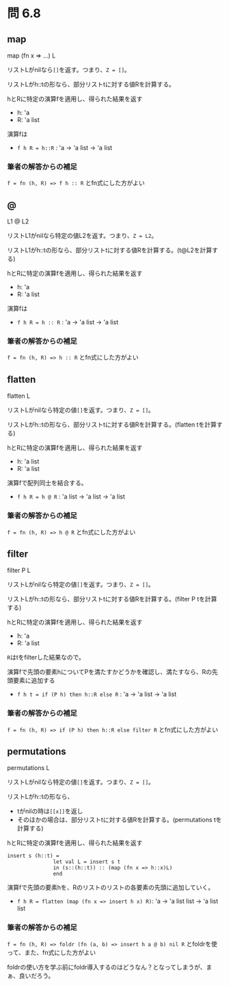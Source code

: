 # 問 6.8

## map

map (fn x => ...) L

リストLがnilなら`[]`を返す。つまり、`Z = []`。

リストLがh::tの形なら、部分リストtに対する値Rを計算する。

hとRに特定の演算fを適用し、得られた結果を返す
- h: 'a
- R: 'a list

演算fは
- `f h R = h::R` : 'a -> 'a list -> 'a list

### 筆者の解答からの補足

`f = fn (h, R) => f h :: R`
とfn式にした方がよい

## @

L1 @ L2

リストL1がnilなら特定の値L2を返す。つまり、`Z = L2`。

リストL1がh::tの形なら、部分リストtに対する値Rを計算する。(t@L2を計算する)

hとRに特定の演算fを適用し、得られた結果を返す
- h: 'a
- R: 'a list

演算fは
- `f h R = h :: R` : 'a -> 'a list -> 'a list

### 筆者の解答からの補足

`f = fn (h, R) => h :: R`
とfn式にした方がよい

## flatten

flatten L

リストLがnilなら特定の値`[]`を返す。つまり、`Z = []`。

リストLがh::tの形なら、部分リストtに対する値Rを計算する。(flatten tを計算する)

hとRに特定の演算fを適用し、得られた結果を返す
- h: 'a list
- R: 'a list

演算fで配列同士を結合する。
- `f h R = h @ R` : 'a list -> 'a list -> 'a list

### 筆者の解答からの補足

`f = fn (h, R) => h @ R`
とfn式にした方がよい

## filter

filter P L

リストLがnilなら特定の値`[]`を返す。つまり、`Z = []`。

リストLがh::tの形なら、部分リストtに対する値Rを計算する。(filter P tを計算する)

hとRに特定の演算fを適用し、得られた結果を返す
- h: 'a
- R: 'a list

`R`はtをfilterした結果なので。

演算fで先頭の要素hについてPを満たすかどうかを確認し、満たすなら、Rの先頭要素に追加する
- `f h t = if (P h) then h::R else R` : 'a -> 'a list -> 'a list

### 筆者の解答からの補足

`f = fn (h, R) => if (P h) then h::R else filter R`
とfn式にした方がよい

## permutations

permutations L

リストLがnilなら特定の値`[]`を返す。つまり、`Z = []`。

リストLがh::tの形なら、
- tがnilの時は`[[x]]`を返し
- そのほかの場合は、部分リストtに対する値Rを計算する。(permutations tを計算する)

hとRに特定の演算fを適用し、得られた結果を返す

```
insert s (h::t) = 
               let val L = insert s t
               in (s::(h::t)) :: (map (fn x => h::x)L)
               end
```

演算fで先頭の要素hを、Rのリストのリストの各要素の先頭に追加していく。
- `f h R = flatten (map (fn x => insert h x) R)`: 'a -> 'a list list -> 'a list list

### 筆者の解答からの補足

`f = fn (h, R) => foldr (fn (a, b) => insert h a @ b) nil R`
とfoldrを使って、また、fn式にした方がよい

foldrの使い方を学ぶ前にfoldr導入するのはどうなん？となってしまうが、まぁ、良いだろう。
